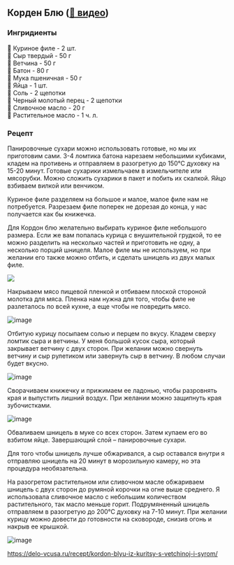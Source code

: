 ## Корден Блю ([🎥 видео](https://www.youtube.com/watch?v=ll-tlXp9N-g))
### Ингридиенты
🍗 Куриное филе - 2 шт.
<br>
🧀 Сыр твердый - 50 г
<br>
🥓 Ветчина - 50 г
<br>
🥖 Батон - 80 г
<br>
🍙 Мука пшеничная - 50 г
<br>
🥚 Яйца - 1 шт.
<br>
🧂 Соль - 2 щепотки
<br>
🧴 Черный молотый перец - 2 щепотки
<br>
🧈 Сливочное масло - 20 г
<br>
🧴 Растительное масло - 1 ч. л.

### Рецепт
Панировочные сухари можно использовать готовые, но мы их приготовим сами. 3-4 ломтика батона нарезаем небольшими кубиками, кладем на противень и отправляем в разогретую до 150°С духовку на 15-20 минут. Готовые сухарики измельчаем в измельчителе или мясорубки. Можно сложить сухарики в пакет и побить их скалкой. Яйцо взбиваем вилкой или венчиком.

Куриное филе разделяем на большое и малое, малое филе нам не потребуется. Разрезаем филе поперек не дорезая до конца, у нас получается как бы книжечка.

Для Кордон блю желательно выбирать куриное филе небольшого размера. Если же вам попалась курица с внушительной грудкой, то ее можно разделить на несколько частей и приготовить не одну, а несколько порций шницеля. Малое филе мы не используем, но при желании его также можно отбить, и сделать шницель из двух малых филе.

![](https://github.com/private92repo/kitchen/assets/87380272/d8f42dbe-4879-4171-a8a8-be6d7dfb2086)

Накрываем мясо пищевой пленкой и отбиваем плоской стороной молотка для мяса. Пленка нам нужна для того, чтобы филе не разлеталось по всей кухне, а еще чтобы не повредить мясо.

![image](https://github.com/private92repo/kitchen/assets/87380272/9c852e1a-a5d7-48bf-b248-a496c9d09e62)

Отбитую курицу посыпаем солью и перцем по вкусу. Кладем сверху ломтик сыра и ветчины. У меня большой кусок сыра, который закрывает ветчину с двух сторон. При желании можно свернуть ветчину и сыр рулетиком или завернуть сыр в ветчину. В любом случаи будет вкусно.

![image](https://github.com/private92repo/kitchen/assets/87380272/836bc25f-c9c1-4ded-8f52-dc8c3b2ca735)

Сворачиваем книжечку и прижимаем ее ладонью, чтобы разровнять края и выпустить лишний воздух. При желании можно защипнуть края зубочистками.

![image](https://github.com/private92repo/kitchen/assets/87380272/158e1324-9153-4901-bb8f-f9010f04cc6a)

Обваливаем шницель в муке со всех сторон. Затем купаем его во взбитом яйце. Завершающий слой – панировочные сухари.

Для того чтобы шницель лучше обжаривался, а сыр оставался внутри я отправляю шницель на 20 минут в морозильную камеру, но эта процедура необязательна.

На разогретом растительном или сливочном масле обжариваем шницель с двух сторон до румяной корочки на огне выше среднего. Я использовала сливочное масло с небольшим количеством растительного, так масло меньше горит. Подрумяненный шницель отправляем в разогретую до 200°С духовку на 7-10 минут. При желании курицу можно довести до готовности на сковороде, снизив огонь и накрыв ее крышкой.

![image](https://github.com/private92repo/kitchen/assets/87380272/b8d2e063-d853-419c-89ff-5e58aeb098d0)

https://delo-vcusa.ru/recept/kordon-blyu-iz-kuritsy-s-vetchinoj-i-syrom/
